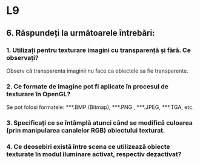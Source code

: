 # L9
## 6. **Răspundeți la următoarele întrebări:**
### 1. Utilizați pentru texturare imagini cu transparență și fără. Ce observați?
  Observ că transparenta imaginii nu face ca obiectele sa fie transparente.

### 2. Ce formate de imagine pot fi aplicate în procesul de texturare în OpenGL?
  Se pot folosi formatele: ***.BMP (Bitmap), ***.PNG , ***.JPEG, ***.TGA, etc.

### 3. Specificați ce se întâmplă atunci când se modifică culoarea (prin manipularea canalelor RGB) obiectului texturat.
### 4. Ce deosebiri există între scena ce utilizează obiecte texturate în modul iluminare activat, respectiv dezactivat?
